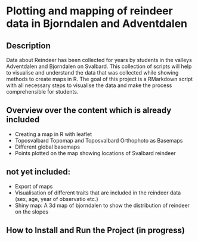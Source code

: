 # Plotting and mapping of reindeer data in Bjorndalen and Adventdalen
## Description
Data about Reindeer has been collected for years by students in the valleys Adventdalen and Bjorndalen on Svalbard. This collection of scripts will help to visualise and understand the data that was collected while showing methods to create maps in R.
The goal of this project is a RMarkdown script with all necessary steps to visualise the data and make the process comprehensible for students.

## Overview over the content which is already included
- Creating a map in R with leaflet
- Toposvalbard Topomap and Toposvalbard Orthophoto as Basemaps
- Different global basemaps
- Points plotted on the map showing locations of Svalbard reindeer

## not yet included:
- Export of maps
- Visualisation of different traits that are included in the reindeer data (sex, age, year of observatio etc.)
- Shiny map: A 3d map of bjorndalen to show the distribution of reindeer on the slopes

## How to Install and Run the Project (in progress)
